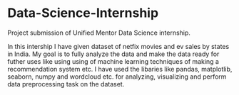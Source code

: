 # Data-Science-Internship
Project submission of Unified Mentor Data Science internship.

In this intership I have given dataset of netfix movies and ev sales by states in India. My goal is to fully analyze the data and make the data ready for futher uses like using using of machine learning techniques of making a recommendation system etc.  I have used the libaries like pandas, matplotlib, seaborn, numpy and wordcloud etc. for analyzing, visualizing and perform data preprocessing task on the dataset.
